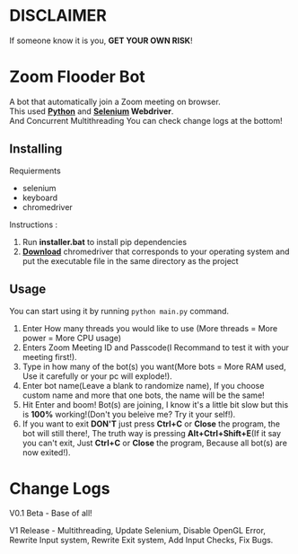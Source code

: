 # DISCLAIMER
If someone know it is you, **GET YOUR OWN RISK**!

# Zoom Flooder Bot
A bot that automatically join a Zoom meeting on browser.<br>
This used  [**Python**](https://www.python.org) and **[Selenium](https://pypi.org/project/selenium) Webdriver**.<br> And Concurrent Multithreading
You can check change logs at the bottom!

## Installing
Requierments
- selenium
- keyboard
- chromedriver

Instructions :
1. Run **installer.bat** to install pip dependencies
2. [**Download**](https://googlechromelabs.github.io/chrome-for-testing/#stable) chromedriver that corresponds to your operating system and put the executable file in the same directory as the project

## Usage

You can start using it by running `python main.py` command.<br>
1. Enter How many threads you would like to use (More threads = More power = More CPU usage)
1. Enters Zoom Meeting ID and Passcode(I Recommand to test it with your meeting first!).
2. Type in how many of the bot(s) you want(More bots = More RAM used, Use it carefully or your pc will explode!).
3. Enter bot name(Leave a blank to randomize name), If you choose custom name and more that one bots, the name will be the same!
4. Hit Enter and boom! Bot(s) are joining, I know it's a little bit slow but this is **100%** working!(Don't you beleive me? Try it your self!).
5. If you want to exit **DON'T** just press **Ctrl+C** or **Close** the program, the bot will still there!, The truth way is pressing **Alt+Ctrl+Shift+E**(If it say you can't exit, Just **Ctrl+C** or **Close** the program, Because all bot(s) are now exited!).

# Change Logs
V0.1 Beta - Base of all!

V1 Release - Multithreading, Update Selenium, Disable OpenGL Error, Rewrite Input system, Rewrite Exit system, Add Input Checks, Fix Bugs.

